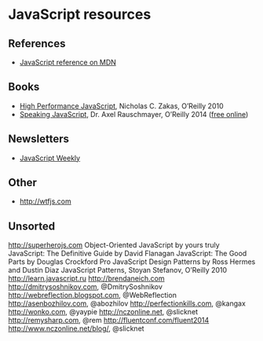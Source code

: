 # JavaScript resources

## References
* [JavaScript reference on MDN](https://developer.mozilla.org/en-US/docs/Web/JavaScript/Reference)

## Books
* [High Performance JavaScript](http://books.google.ru/books?id=ED6ph4WEIoQC), Nicholas C. Zakas, O’Reilly 2010
* [Speaking JavaScript](http://speakingjs.com), Dr. Axel Rauschmayer, O’Reilly 2014 ([free online](http://speakingjs.com/es5/index.html))

## Newsletters
* [JavaScript Weekly](http://javascriptweekly.com)

## Other
* http://wtfjs.com

## Unsorted
http://superherojs.com
Object-Oriented JavaScript by yours truly
JavaScript: The Definitive Guide by David Flanagan
JavaScript: The Good Parts by Douglas Crockford
Pro JavaScript Design Patterns by Ross Hermes and Dustin Diaz
JavaScript Patterns, Stoyan Stefanov, O’Reilly 2010
http://learn.javascript.ru
http://brendaneich.com
http://dmitrysoshnikov.com, @DmitrySoshnikov
http://webreflection.blogspot.com, @WebReflection
http://asenbozhilov.com, @abozhilov
http://perfectionkills.com, @kangax
http://wonko.com, @yaypie
http://nczonline.net, @slicknet
http://remysharp.com, @rem
http://fluentconf.com/fluent2014
http://www.nczonline.net/blog/, @slicknet

